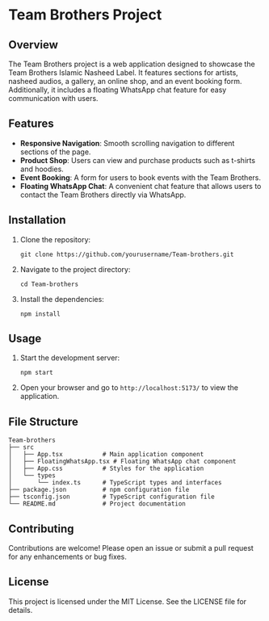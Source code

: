 # Team Brothers Project

## Overview
The Team Brothers project is a web application designed to showcase the Team Brothers Islamic Nasheed Label. It features sections for artists, nasheed audios, a gallery, an online shop, and an event booking form. Additionally, it includes a floating WhatsApp chat feature for easy communication with users.

## Features
- **Responsive Navigation**: Smooth scrolling navigation to different sections of the page.
- **Product Shop**: Users can view and purchase products such as t-shirts and hoodies.
- **Event Booking**: A form for users to book events with the Team Brothers.
- **Floating WhatsApp Chat**: A convenient chat feature that allows users to contact the Team Brothers directly via WhatsApp.

## Installation
1. Clone the repository:
   ```
   git clone https://github.com/yourusername/Team-brothers.git
   ```
2. Navigate to the project directory:
   ```
   cd Team-brothers
   ```
3. Install the dependencies:
   ```
   npm install
   ```

## Usage
1. Start the development server:
   ```
   npm start
   ```
2. Open your browser and go to `http://localhost:5173/` to view the application.

## File Structure
```
Team-brothers
├── src
│   ├── App.tsx           # Main application component
│   ├── FloatingWhatsApp.tsx # Floating WhatsApp chat component
│   ├── App.css           # Styles for the application
│   └── types
│       └── index.ts      # TypeScript types and interfaces
├── package.json          # npm configuration file
├── tsconfig.json         # TypeScript configuration file
└── README.md             # Project documentation
```

## Contributing
Contributions are welcome! Please open an issue or submit a pull request for any enhancements or bug fixes.

## License
This project is licensed under the MIT License. See the LICENSE file for details.